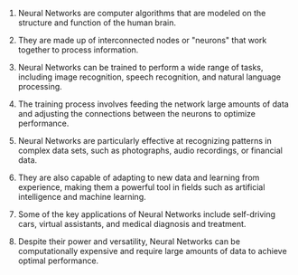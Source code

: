 1. Neural Networks are computer algorithms that are modeled on the structure and function of the human brain.

2. They are made up of interconnected nodes or "neurons" that work together to process information.

3. Neural Networks can be trained to perform a wide range of tasks, including image recognition, speech recognition, and natural language processing.

4. The training process involves feeding the network large amounts of data and adjusting the connections between the neurons to optimize performance.

5. Neural Networks are particularly effective at recognizing patterns in complex data sets, such as photographs, audio recordings, or financial data.

6. They are also capable of adapting to new data and learning from experience, making them a powerful tool in fields such as artificial intelligence and machine learning.

7. Some of the key applications of Neural Networks include self-driving cars, virtual assistants, and medical diagnosis and treatment.

8. Despite their power and versatility, Neural Networks can be computationally expensive and require large amounts of data to achieve optimal performance.